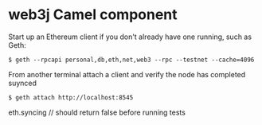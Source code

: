 # web3j Camel component

Start up an Ethereum client if you don't already have one running, such as Geth:

```
$ geth --rpcapi personal,db,eth,net,web3 --rpc --testnet --cache=4096 

```
From another terminal attach a client and verify the node has completed suynced  

```
$ geth attach http://localhost:8545

```
eth.syncing  // should return false before running tests
